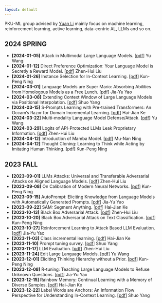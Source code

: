 ```yaml
---
layout: default
---
```

PKU-ML group advised by [Yuan Li](https://yuanli2333.github.io/) mainly focus on machine learning, reinforcement learning, active learning, data-centric AL, LLMs and so on.
## 2024 SPRING
- **[2024-01-05]** Attack in Multimodal Large Language Models. [[pdf](./ppt/20240105-VLM%20attack-yuwang.pdf)] Yu Wang
- **[2024-01-12]** Direct Preference Optimization: Your Language Model is Secretly a Reward Model. [[pdf](./ppt/20240112-DPO.pdf)] Zhen-Hui Liu
- **[2024-01-26]** Instance Selection for In-Context Learning. [[pdf](./ppt/20240126-instance-selection.pdf)] Kun-Peng Ning
- **[2024-03-01]** Language Models are Super Mario: Absorbing Abilities from Homologous Models as a Free Lunch. [[pdf](./ppt/20240301-Sparse_LM.pdf)] Jia-Yu Yao
- **[2024-03-08]** Extending Context Window of Large Language Models via Positional Interpolation. [[pdf](./ppt/20240310-Extending%20Context%20Window%20of%20Large%20Language%20Models%20via%20Positional%20Interpolation.pdf)] Shuo Yang
- **[2024-03-15]** S-Prompts Learning with Pre-trained Transformers: An Occam’s Razor for Domain Incremental Learning. [[pdf](./ppt/20240315-sprompt.pdf)] Hai-Jian Ke
- **[2024-03-22]** Multi-modality Language Model Defense/Attack. [[pdf](./ppt/20240322-wangyu.pdf)] Yu Wang
- **[2024-03-29]** Logits of API-Protected LLMs Leak Proprietary Information. [[pdf](./ppt/20240329-LogitsStolen.pdf)] Zhen-Hui Liu
- **[2024-04-12]** Introduction of Mamba Model. [[pdf](./ppt/20240410-Mamba.pdf)] Mu-Nan Ning
- **[2024-04-12]** Thought Cloning: Learning to Think while Acting by Imitating Human Thinking. [[pdf](./ppt/20240419-thought-cloning.pdf)] Kun-Peng Ning

## 2023 FALL
- **[2023-09-01]** LLMs Attacks: Universal and Transferable Adversarial Attacks on Aligned Language Models. [[pdf](./ppt/20230901-LLMs-Attacker.pdf)] Zhen-Hui Liu
- **[2023-09-08]** On Calibration of Modern Neural Networks. [[pdf](./ppt/20230908_Model%20Calibration.pdf)] Kun-Peng Ning
- **[2023-09-15]** AutoPrompt: Eliciting Knowledge from Language Models with Automatically Generated Prompts. [[pdf](./ppt/20230915-AutoPrompt.pdf)] Jia-Yu Yao
- **[2023-09-22]** SAM: Segment Anything. [[pdf](./ppt/20230922-SAM.pdf)] Hai-Jian Ke
- **[2023-10-13]** Black Box Adversarial Attack. [[pdf](./ppt/20231013-blackbox.pdf)] Zhen-Hui Liu
- **[2023-10-20]** Black Box Adversarial Attack on Text Classification. [[pdf](./ppt/20231020-BlackBoxAdversarialAttacksonText.pdf)] Kun-Peng Ning
- **[2023-10-27]** Reinforcement Learning to Attack Based LLM Evaluation. [[pdf](./ppt/20231027-Reinforcement%20Learning%20%20to%20Attack%20Based%20LLM%20Evaluation.pdf)] Jia-Yu Yao
- **[2023-11-03]** Class incremental learning. [[pdf](./ppt/20231105-class_incremental_learning.pdf)] Hai-Jian Ke
- **[2023-11-10]** Prompt tuning survey. [[pdf](./ppt/20231110-prompt_tuning_survey.pdf)] Shuo Yang
- **[2023-11-17]** LLM Evaluation. [[pdf](./ppt/20231117-llm_evaluation.pdf)] Zhen-Hui Liu
- **[2023-11-24]** Edit Large Language Models. [[pdf](./ppt/20231124-Edit_Large_language_model.pdf)] Yu Wang
- **[2023-12-01]** Eliciting Thinking Hierarchy without a Prior. [[pdf](./ppt/20231201-thinking_herarchy.pdf)] Kun-Peng Ning
- **[2023-12-08]** R-tuning: Teaching Large Language Models to Refuse Unknown Questions. [[pdf](./ppt/20231208-R-Tuning.pdf)] Jia-Yu Yao
- **[2023-12-15]** Rainbow Memory: Continual Learning with a Memory of Diverse Samples. [[pdf](./ppt/20231215-Rainbow.pdf)] Hai-Jian Ke
- **[2023-12-22]** Label Words are Anchors: An Information Flow Perspective for Understanding In-Context Learning. [[pdf](./ppt/20231222-Label-Words-are-Anchors.pdf)] Shuo Yang
